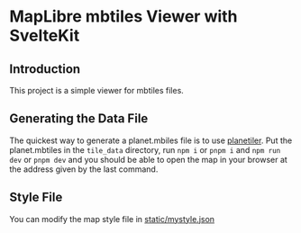 # MapLibre mbtiles Viewer with SvelteKit

## Introduction

This project is a simple viewer for mbtiles files. 

## Generating the Data File

The quickest way to generate a planet.mbiles file is to use [planetiler](https://github.com/onthegomap/planetiler).
Put the planet.mbtiles in the `tile_data` directory, run `npm i` or `pnpm i` and `npm run dev` or `pnpm dev` and you should be able to open the map in your browser at the address given by the last command.

## Style File

You can modify the map style file in [static/mystyle.json](static/mystyle.json)